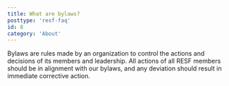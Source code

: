 ```yaml
---
title: What are bylaws?
posttype: 'resf-faq'
id: 8
category: 'About'
---
```


Bylaws are rules made by an organization to control the actions and decisions of its members and leadership. All actions of all RESF members should be in alignment with our bylaws, and any deviation should result in immediate corrective action.
